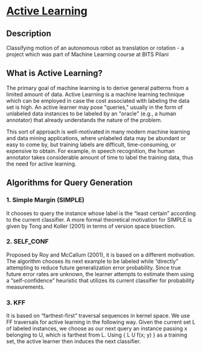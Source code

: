 # [Active Learning](https://en.wikipedia.org/wiki/Active_learning_(machine_learning))

## Description
Classifying motion of an autonomous robot as translation or rotation - a project which was part of Machine Learning course at BITS Pilani

## What is Active Learning?
The primary goal of machine learning is to derive general patterns from a limited amount of data. Active Learning is a machine learning technique which can be employed in case the cost associated with labeling the data set is high. An active learner may pose "queries," usually in the form of unlabeled data instances to be labeled by an "oracle" (e.g., a human annotator) that already understands the nature of the problem.

This sort of approach is well-motivated in many modern machine learning and data mining applications, where unlabeled data may be abundant or easy to come by, but training labels are difficult, time-consuming, or expensive to obtain.
For example, in speech recognition, the human annotator takes considerable amount of time to label the training data, thus the need for active learning.

## Algorithms for Query Generation

### 1.	Simple Margin (SIMPLE)
It chooses to query the instance whose label is the “least certain”  according to the current classifier. A more formal theoretical motivation for SIMPLE is given by Tong and Koller (2001) in terms of version space bisection.


### 2.	SELF_CONF
Proposed by Roy and McCallum (2001), it is based on a different motivation. The algorithm chooses its next example to be labeled while “directly” attempting to reduce future generalization error probability. Since true future error rates are unknown, the learner attempts to estimate them using a “self-confidence” heuristic that utilizes its current classifier for probability measurements.


### 3. KFF
It is based on “farthest-first” traversal sequences in kernel space. We use FF traversals for active learning in the following way. Given the current set L of labeled instances, we choose as our next query an instance passing x belonging to U, which is farthest from L. Using { L U f(x; y) } as a training set, the active learner then induces the next classifier.


